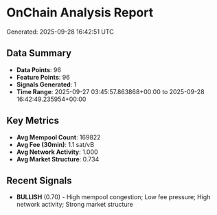 # OnChain Analysis Report
Generated: 2025-09-28 16:42:51 UTC

## Data Summary
- **Data Points**: 96
- **Feature Points**: 96
- **Signals Generated**: 1
- **Time Range**: 2025-09-27 03:45:57.863868+00:00 to 2025-09-28 16:42:49.235954+00:00

## Key Metrics
- **Avg Mempool Count**: 169822
- **Avg Fee (30min)**: 1.1 sat/vB
- **Avg Network Activity**: 1.000
- **Avg Market Structure**: 0.734

## Recent Signals
- **BULLISH** (0.70) - High mempool congestion; Low fee pressure; High network activity; Strong market structure
